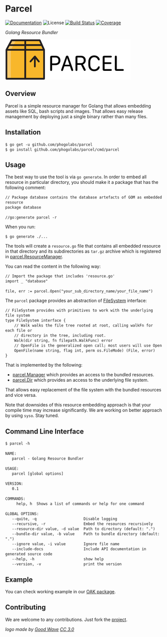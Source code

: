 # Parcel

[![Documentation][godoc-img]][godoc-url]
![License][license-img]
[![Build Status][travis-img]][travis-url]
[![Coverage][coveralls-img]][coveralls-url]

*Golang Resource Bundler*

[![Parcel][parcel-img]][parcel-url]

## Overview

Parcel is a simple resource manager for Golang that allows embedding assets
like SQL, bash scripts and images. That allows easy release management by
deploying just a single binary rather than many files.

## Installation

```console
$ go get -u github.com/phogolabs/parcel
$ go install github.com/phogolabs/parcel/cmd/parcel
```

## Usage

The best way to use the tool is via `go generate`. In order to embed all
resource in particular directory, you should make it a package that has the
following comment:

```golang
// Package database contains the database artefacts of GOM as embedded resource
package database

//go:generate parcel -r
```

When you run:

```console
$ go generate ./...
```

The tools will create a `resource.go` file that contains
all embedded resource in that directory and its
subdirectories as `tar.gz` archive which is registered in
[parcel.ResourceManager](https://github.com/phogolabs/parcel/blob/master/common.go#L6).

You can read the content in the following way:

```golang
// Import the package that includes 'resource.go'
import _ "database"

file, err := parcel.Open("your_sub_directory_name/your_file_name")
```

The `parcel` package provides an abstraction of
[FileSystem](https://godoc.org/github.com/phogolabs/parcel#FileSystem)
interface:

```golang
// FileSystem provides with primitives to work with the underlying file system
type FileSystem interface {
	// Walk walks the file tree rooted at root, calling walkFn for each file or
	// directory in the tree, including root.
	Walk(dir string, fn filepath.WalkFunc) error
	// OpenFile is the generalized open call; most users will use Open
	OpenFile(name string, flag int, perm os.FileMode) (File, error)
}
```

That is implemented by the following:

- [parcel.Manager](https://godoc.org/github.com/phogolabs/parcel#Manager) which provides an access to the bundled resources.
- [parcel.Dir](https://godoc.org/github.com/phogolabs/parcel#Dir) which provides an access to the underlying file system.

That allows easy replacement of the file system with the bundled resources and
vice versa.

Note that downsides of this resource embedding approach is that your compile
time may increase significantly. We are working on better approach by using
`syso`. Stay tuned.

## Command Line Interface

```console
$ parcel -h

NAME:
   parcel - Golang Resource Bundler

USAGE:
   parcel [global options]

VERSION:
   0.1

COMMANDS:
     help, h  Shows a list of commands or help for one command

GLOBAL OPTIONS:
   --quite, -q                     Disable logging
   --recursive, -r                 Embed the resources recursively
   --resource-dir value, -d value  Path to directory (default: ".")
   --bundle-dir value, -b value    Path to bundle directory (default: ".")
   --ignore value, -i value        Ignore file name
   --include-docs                  Include API documentation in generated source code
   --help, -h                      show help
   --version, -v                   print the version
```

## Example

You can check working example in our [OAK package](https://github.com/phogolabs/oak/tree/master/example).

## Contributing

We are welcome to any contributions. Just fork the
[project](https://github.com/phogolabs/parcel).

*logo made by [Good Wave][logo-author-url] [CC 3.0][logo-license]*

[logo-author-url]: https://www.flaticon.com/authors/good-ware
[logo-license]: http://creativecommons.org/licenses/by/3.0/
[parcel-url]: https://github.com/phogolabs/parcel
[parcel-img]: doc/img/logo.png
[coveralls-url]: https://coveralls.io/github/phogolabs/parcel
[coveralls-img]: https://coveralls.io/repos/github/phogolabs/parcel/badge.svg?branch=master
[travis-img]: https://travis-ci.org/phogolabs/parcel.svg?branch=master
[travis-url]: https://travis-ci.org/phogolabs/parcel
[parcel-url]: https://github.com/phogolabs/parcel
[godoc-url]: https://godoc.org/github.com/phogolabs/parcel
[godoc-img]: https://godoc.org/github.com/phogolabs/parcel?status.svg
[license-img]: https://img.shields.io/badge/license-MIT-blue.svg
[software-license-url]: LICENSE
